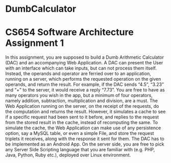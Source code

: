 # DumbCalculator
# CS654 Software Architecture Assignment 1
In this assignment, you are supposed to build a Dumb Arithmetic Calculator (DAC) and an
accompanying Web Application. A DAC can present the User with an interface which can
take inputs, but can not process them itself. Instead, the operands and operator are ferried
over to an application, running on a server, which performs the requested operation on the
given operands, and return the result.
For example, if the DAC sends “4.5”, “3.23” and “+” to the server, it would receive a reply
“7.73”. You are free to have as many operators you wish in the app, but a minimum of four
operators, namely addition, subtraction, multiplication and division, are a must.
The Web Application running on the server, on the receipt of the requests, do the
computation and returns the result. However, it simulates a cache to see if a specific request
had been sent to it before, and replies to the request from the stored result in the cache,
instead of recomputing the same. To simulate the cache, the Web Application can make use of
any persistence option, say a MySQL table, or even a simple File, and store the request triplets
it receives, along with the response it sent for them.
The DAC has to be implemented as an Android App. On the server side, you are free to pick
any Server Side Scripting language that you are familiar with (e.g. PHP, Java, Python, Ruby
etc.), deployed over Linux environment.
